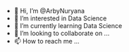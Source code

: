 - 👋 Hi, I’m @ArbyNuryana
- 👀 I’m interested in Data Science
- 🌱 I’m currently learning Data Science
- 💞️ I’m looking to collaborate on ...
- 📫 How to reach me ...

<!---
ArbyNuryana/ArbyNuryana is a ✨ special ✨ repository because its `README.md` (this file) appears on your GitHub profile.
You can click the Preview link to take a look at your changes.
--->
